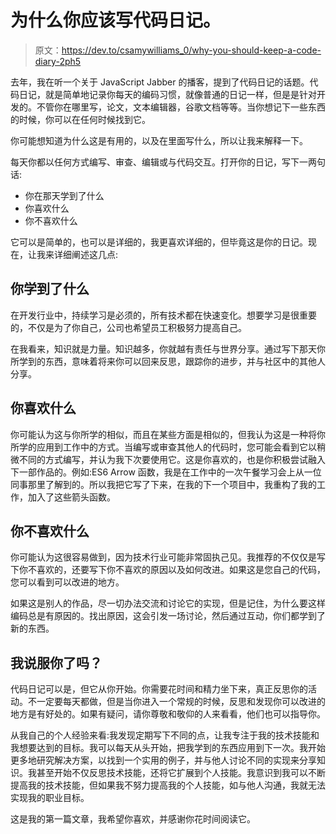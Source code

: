 # 为什么你应该写代码日记。

> 原文：<https://dev.to/csamywilliams_0/why-you-should-keep-a-code-diary-2ph5>

去年，我在听一个关于 JavaScript Jabber 的播客，提到了代码日记的话题。代码日记，就是简单地记录你每天的编码习惯，就像普通的日记一样，但是是针对开发的。不管你在哪里写，论文，文本编辑器，谷歌文档等等。当你想记下一些东西的时候，你可以在任何时候找到它。

你可能想知道为什么这是有用的，以及在里面写什么，所以让我来解释一下。

每天你都以任何方式编写、审查、编辑或与代码交互。打开你的日记，写下一两句话:

*   你在那天学到了什么
*   你喜欢什么
*   你不喜欢什么

它可以是简单的，也可以是详细的，我更喜欢详细的，但毕竟这是你的日记。现在，让我来详细阐述这几点:

## 你学到了什么

在开发行业中，持续学习是必须的，所有技术都在快速变化。想要学习是很重要的，不仅是为了你自己，公司也希望员工积极努力提高自己。

在我看来，知识就是力量。知识越多，你就越有责任与世界分享。通过写下那天你所学到的东西，意味着将来你可以回来反思，跟踪你的进步，并与社区中的其他人分享。

## 你喜欢什么

你可能认为这与你所学的相似，而且在某些方面是相似的，但我认为这是一种将你所学的应用到工作中的方式。当编写或审查其他人的代码时，您可能会看到它以稍微不同的方式编写，并认为我下次要使用它。这是你喜欢的，也是你积极尝试融入下一部作品的。例如:ES6 Arrow 函数，我是在工作中的一次午餐学习会上从一位同事那里了解到的。所以我把它写了下来，在我的下一个项目中，我重构了我的工作，加入了这些箭头函数。

## 你不喜欢什么

你可能认为这很容易做到，因为技术行业可能非常固执己见。我推荐的不仅仅是写下你不喜欢的，还要写下你不喜欢的原因以及如何改进。如果这是您自己的代码，您可以看到可以改进的地方。

如果这是别人的作品，尽一切办法交流和讨论它的实现，但是记住，为什么要这样编码总是有原因的。找出原因，这会引发一场讨论，然后通过互动，你们都学到了新的东西。

## 我说服你了吗？

代码日记可以是，但它从你开始。你需要花时间和精力坐下来，真正反思你的活动。不一定要每天都做，但是当你进入一个常规的时候，反思和发现你可以改进的地方是有好处的。如果有疑问，请你尊敬和敬仰的人来看看，他们也可以指导你。

从我自己的个人经验来看:我发现定期写下不同的点，让我专注于我的技术技能和我想要达到的目标。我可以每天从头开始，把我学到的东西应用到下一次。我开始更多地研究解决方案，以找到一个实用的例子，并与他人讨论不同的实现来分享知识。我甚至开始不仅反思技术技能，还将它扩展到个人技能。我意识到我可以不断提高我的技术技能，但如果我不努力提高我的个人技能，如与他人沟通，我就无法实现我的职业目标。

这是我的第一篇文章，我希望你喜欢，并感谢你花时间阅读它。